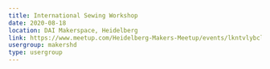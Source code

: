 ```yaml
---
title: International Sewing Workshop
date: 2020-08-18
location: DAI Makerspace, Heidelberg
link: https://www.meetup.com/Heidelberg-Makers-Meetup/events/lkntvlybclbxb/
usergroup: makershd
type: usergroup
---
```

